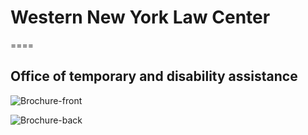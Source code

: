 # Western New York Law Center
====

## Office of temporary and disability assistance


![Brochure-front](https://raw.github.com/adilansari/otda/master/Phase%204/copy-otda_front.jpg)

![Brochure-back](https://raw.github.com/adilansari/otda/master/Phase%204/copy-otda_back.jpg)
